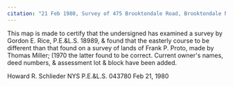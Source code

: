 ```yaml
---
citation: "21 Feb 1980, Survey of 475 Brooktondale Road, Brooktondale NY by Howard Schlieder, Deeds 577, p1060, Tompkins County Clerk, Ithaca NY. Cropped. "
---
```


This map is made to certify that the undersigned has examined a survey by Gordon E. Rice, P.E.&L.S. 18989, & found that the easterly course to be different than that found on a survey of lands of Frank P. Proto, made by Thomas Miller; (1970 the latter found to be correct. Current owner's names, deed numbers, & assessment lot & block have been added.

Howard R. Schlieder
NYS P.E.&L.S. 043780
Feb 21, 1980
